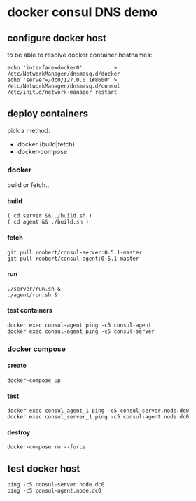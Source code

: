 # docker consul DNS demo

## configure docker host

to be able to resolve docker container hostnames:

```
echo 'interface=docker0'          > /etc/NetworkManager/dnsmasq.d/docker
echo 'server=/dc0/127.0.0.1#8600' > /etc/NetworkManager/dnsmasq.d/consul
/etc/init.d/network-manager restart
```

## deploy containers

pick a method:

* docker (build|fetch)
* docker-compose

### docker

build or fetch..

#### build

```
( cd server && ./build.sh )
( cd agent && ./build.sh )
```

#### fetch

```
git pull roobert/consul-server:0.5.1-master
git pull roobert/consul-agent:0.5.1-master

```

#### run

```
./server/run.sh &
./agent/run.sh &
```

#### test containers

```
docker exec consul-agent ping -c5 consul-agent
docker exec consul-agent ping -c5 consul-server
```

### docker compose

#### create

```
docker-compose up
```

#### test

```
docker exec consul_agent_1 ping -c5 consul-server.node.dc0
docker exec consul_server_1 ping -c5 consul-agent.node.dc0
```

#### destroy

```
docker-compose rm --force
```

## test docker host

```
ping -c5 consul-server.node.dc0
ping -c5 consul-agent.node.dc0
```
